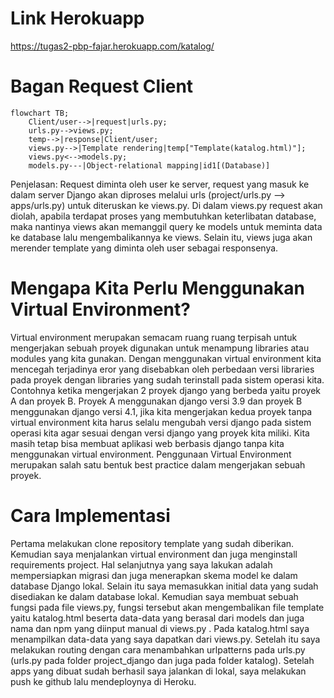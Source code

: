 # Link Herokuapp
https://tugas2-pbp-fajar.herokuapp.com/katalog/

# Bagan Request Client
```mermaid
flowchart TB;
    Client/user-->|request|urls.py;
    urls.py-->views.py;
    temp-->|response|Client/user;
    views.py-->|Template rendering|temp["Template(katalog.html)"];
    views.py<-->models.py;
    models.py---|Object-relational mapping|id1[(Database)]
```
Penjelasan:
Request diminta oleh user ke server, request yang masuk ke dalam server Django akan diproses melalui urls (project/urls.py --> apps/urls.py) untuk diteruskan ke views.py. Di dalam views.py request akan diolah, apabila terdapat proses yang membutuhkan keterlibatan database, maka nantinya views akan memanggil query ke models untuk meminta data ke database lalu mengembalikannya ke views. Selain itu, views juga akan merender template yang diminta oleh user sebagai responsenya.

# Mengapa Kita Perlu Menggunakan Virtual Environment?
Virtual environment merupakan semacam ruang ruang terpisah untuk mengerjakan sebuah proyek digunakan untuk menampung libraries atau modules yang kita gunakan. Dengan menggunakan virtual environment kita mencegah terjadinya eror yang disebabkan oleh perbedaan versi libraries pada proyek dengan libraries yang sudah terinstall pada sistem operasi kita. Contohnya ketika mengerjakan 2 proyek django yang berbeda yaitu proyek A dan proyek B. Proyek A menggunakan django versi 3.9 dan proyek B menggunakan django versi 4.1, jika kita mengerjakan kedua proyek tanpa virtual environment kita harus selalu mengubah versi django pada sistem operasi kita agar sesuai dengan versi django yang proyek kita miliki. Kita masih tetap bisa membuat aplikasi web berbasis django tanpa kita menggunakan virtual environment. Penggunaan Virtual Environment merupakan salah satu bentuk best practice dalam mengerjakan sebuah proyek.

# Cara Implementasi
Pertama melakukan clone repository template yang sudah diberikan. Kemudian saya menjalankan virtual environment dan juga menginstall requirements project. Hal selanjutnya yang saya lakukan adalah mempersiapkan migrasi dan juga menerapkan skema model ke dalam database Django lokal. Selain itu saya memasukkan initial data yang sudah disediakan ke dalam database lokal. Kemudian saya membuat sebuah fungsi pada file views.py, fungsi tersebut akan mengembalikan file template yaitu katalog.html beserta data-data yang berasal dari models dan juga nama dan npm yang diinput manual di views.py . Pada katalog.html saya menampilkan data-data yang saya dapatkan dari views.py. Setelah itu saya melakukan routing dengan cara menambahkan urlpatterns pada urls.py (urls.py pada folder project_django dan juga pada folder katalog). Setelah apps yang dibuat sudah berhasil saya jalankan di lokal, saya melakukan push ke github lalu mendeploynya di Heroku.
